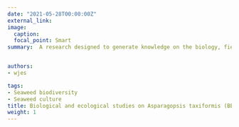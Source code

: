 ```yaml
---
date: "2021-05-28T00:00:00Z"
external_link:
image:
  caption:
  focal_point: Smart
summary:  A research designed to generate knowledge on the biology, field ecology, and physiology of the economically important red seaweed Asparagosis taxiformis to develop a locally-adapted culture technology for large-scale biomass production. Funded by thePhilippine Council for Agriculture, Aquatic, and Natural Resources Research and Development (PCAARRD) of the Department of Science and Technology.


authors:
- wjes

tags:
- Seaweed biodiversity
- Seaweed culture
title: Biological and ecological studies on Asparagopsis taxiformis (BEAT) for culture technology development
weight: 1
---
```

